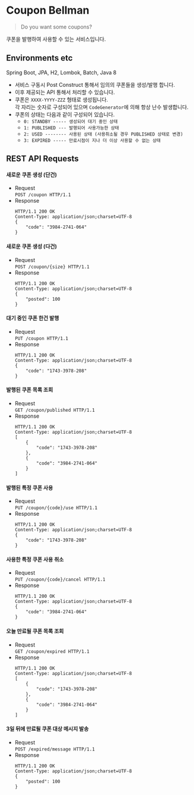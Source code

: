 # Coupon Bellman
> Do you want some coupons?

쿠폰을 발행하여 사용할 수 있는 서비스입니다.

## Environments etc
Spring Boot, JPA, H2, Lombok, Batch, Java 8

 - 서비스 구동시 Post Construct 통해서 임의의 쿠폰들을 생성/발행 합니다.
 - 이후 제공되는 API 통해서 처리할 수 있습니다.
 - 쿠폰은 `XXXX-YYYY-ZZZ` 형태로 생성됩니다.  
   각 자리는 숫자로 구성되어 있으며 `CodeGenerator`에 의해 항상 난수 발생합니다.
 - 쿠폰의 상태는 다음과 같이 구성되어 있습니다.
   - `0: STANDBY ----- 생성되어 대기 중인 상태`
   - `1: PUBLISHED --- 발행되어 사용가능한 상태`
   - `2: USED -------- 사용된 상태 (사용취소될 경우 PUBLISHED 상태로 변경)`
   - `3: EXPIRED ----- 만료시점이 지나 더 이상 사용할 수 없는 상태`

## REST API Requests

#### 새로운 쿠폰 생성 (단건)
 - Request  
   `POST /coupon HTTP/1.1`
 - Response  
   ```
   HTTP/1.1 200 OK
   Content-Type: application/json;charset=UTF-8
   {
       "code": "3984-2741-064"
   }
   ```

#### 새로운 쿠폰 생성 (다건)
 - Request  
   `POST /coupon/{size} HTTP/1.1`
 - Response  
   ```
   HTTP/1.1 200 OK
   Content-Type: application/json;charset=UTF-8
   {
       "posted": 100
   }
   ```

#### 대기 중인 쿠폰 한건 발행
 - Request  
   `PUT /coupon HTTP/1.1`
 - Response  
   ```
   HTTP/1.1 200 OK
   Content-Type: application/json;charset=UTF-8
   {
       "code": "1743-3978-208"
   }
   ```

#### 발행된 쿠폰 목록 조회
 - Request  
   `GET /coupon/published HTTP/1.1`
 - Response  
   ```
   HTTP/1.1 200 OK
   Content-Type: application/json;charset=UTF-8
   [
       {
           "code": "1743-3978-208"
       },
       {
           "code": "3984-2741-064"
       }
   ]
   ```

#### 발행된 특정 쿠폰 사용
 - Request  
   `PUT /coupon/{code}/use HTTP/1.1`
 - Response  
   ```
   HTTP/1.1 200 OK
   Content-Type: application/json;charset=UTF-8
   {
       "code": "1743-3978-208"
   }
   ```

#### 사용한 특정 쿠폰 사용 취소
 - Request  
   `PUT /coupon/{code}/cancel HTTP/1.1`
 - Response  
   ```
   HTTP/1.1 200 OK
   Content-Type: application/json;charset=UTF-8
   {
       "code": "3984-2741-064"
   }
   ```

#### 오늘 만료될 쿠폰 목록 조회
 - Request  
   `GET /coupon/expired HTTP/1.1`
 - Response  
   ```
   HTTP/1.1 200 OK
   Content-Type: application/json;charset=UTF-8
   [
       {
           "code": "1743-3978-208"
       },
       {
           "code": "3984-2741-064"
       }
   ]
   ```

#### 3일 뒤에 만료될 쿠폰 대상 메시지 발송
 - Request  
   `POST /expired/message HTTP/1.1`
 - Response  
   ```
   HTTP/1.1 200 OK
   Content-Type: application/json;charset=UTF-8
   {
       "posted": 100
   }
   ```


